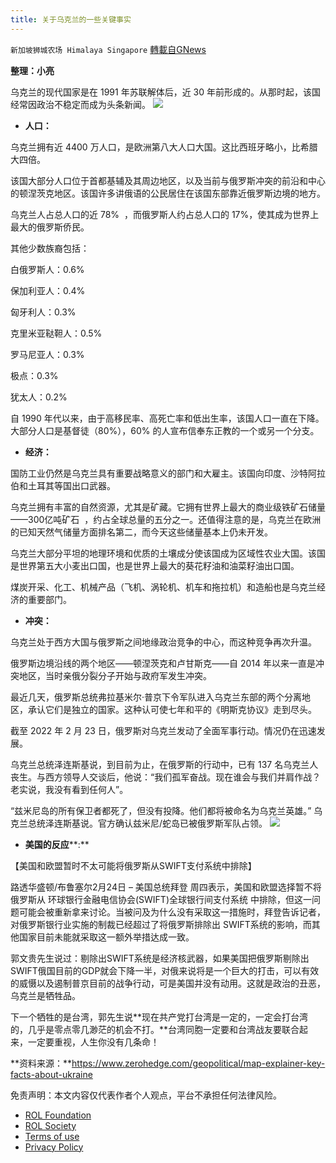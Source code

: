 ```yaml
---
title: 关于乌克兰的一些关键事实
---
```

`新加坡狮城农场 Himalaya Singapore` [轉載自GNews](https://gnews.org/zh-hans/2068802/)

**整理：小亮**

乌克兰的现代国家是在 1991 年苏联解体后，近 30 年前形成的。从那时起，该国经常因政治不稳定而成为头条新闻。
![](https://assets.gnews.org/wp-content/uploads/2022/02/11-36.png)
- **人口：**


乌克兰拥有近 4400 万人口，是欧洲第八大人口大国。这比西班牙略小，比希腊大四倍。

该国大部分人口位于首都基辅及其周边地区，以及当前与俄罗斯冲突的前沿和中心的顿涅茨克地区。该国许多讲俄语的公民居住在该国东部靠近俄罗斯边境的地方。

乌克兰人占总人口的近 78%  ，而俄罗斯人约占总人口的 17%，使其成为世界上最大的俄罗斯侨民。

其他少数族裔包括：

白俄罗斯人：0.6%

保加利亚人：0.4%

匈牙利人：0.3%

克里米亚鞑靼人：0.5%

罗马尼亚人：0.3%

极点：0.3%

犹太人：0.2%

自 1990 年代以来，由于高移民率、高死亡率和低出生率，该国人口一直在下降。大部分人口是基督徒（80%），60% 的人宣布信奉东正教的一个或另一个分支。

- **经济：**


国防工业仍然是乌克兰具有重要战略意义的部门和大雇主。该国向印度、沙特阿拉伯和土耳其等国出口武器。

乌克兰拥有丰富的自然资源，尤其是矿藏。它拥有世界上最大的商业级铁矿石储量——300亿吨矿石  ，约占全球总量的五分之一。还值得注意的是，乌克兰在欧洲的已知天然气储量方面排名第二，而今天这些储量基本上仍未开发。

乌克兰大部分平坦的地理环境和优质的土壤成分使该国成为区域性农业大国。该国是世界第五大小麦出口国，也是世界上最大的葵花籽油和油菜籽油出口国。

煤炭开采、化工、机械产品（飞机、涡轮机、机车和拖拉机）和造船也是乌克兰经济的重要部门。

- **冲突：**


乌克兰处于西方大国与俄罗斯之间地缘政治竞争的中心，而这种竞争再次升温。

俄罗斯边境沿线的两个地区——顿涅茨克和卢甘斯克——自 2014 年以来一直是冲突地区，当时亲俄分裂分子开始与政府军发生冲突。

最近几天，俄罗斯总统弗拉基米尔·普京下令军队进入乌克兰东部的两个分离地区，承认它们是独立的国家。这种认可使七年和平的《明斯克协议》走到尽头。

截至 2022 年 2 月 23 日，俄罗斯对乌克兰发动了全面军事行动。情况仍在迅速发展。

乌克兰总统泽连斯基说，到目前为止，在俄罗斯的行动中，已有 137 名乌克兰人丧生。与西方领导人交谈后，他说：“我们孤军奋战。现在谁会与我们并肩作战？老实说，我没有看到任何人”。

“兹米尼岛的所有保卫者都死了，但没有投降。他们都将被命名为乌克兰英雄。” 乌克兰总统泽连斯基说。官方确认兹米尼/蛇岛已被俄罗斯军队占领。
![](https://assets.gnews.org/wp-content/uploads/2022/02/22-14.png)
- **美国的反应****:**


【美国和欧盟暂时不太可能将俄罗斯从SWIFT支付系统中排除】

路透华盛顿/布鲁塞尔2月24日 – 美国总统拜登 周四表示，美国和欧盟选择暂不将俄罗斯从 环球银行金融电信协会(SWIFT)全球银行间支付系统 中排除，但这一问题可能会被重新拿来讨论。当被问及为什么没有采取这一措施时，拜登告诉记者，对俄罗斯银行业实施的制裁已经超过了将俄罗斯排除出 SWIFT系统的影响，而其他国家目前未能就采取这一额外举措达成一致。

郭文贵先生说过：剔除出SWIFT系统是经济核武器，如果美国把俄罗斯剔除出SWIFT俄国目前的GDP就会下降一半，对俄来说将是一个巨大的打击，可以有效的威慑以及遏制普京目前的战争行动，可是美国并没有动用。这就是政治的丑恶，乌克兰是牺牲品。

下一个牺牲的是台湾，郭先生说**现在共产党打台湾是一定的，一定会打台湾的，几乎是零点零几渺茫的机会不打。**台湾同胞一定要和台湾战友要联合起来，一定要重视，人生你没有几条命！

**资料来源：**https://www.zerohedge.com/geopolitical/map-explainer-key-facts-about-ukraine

 

免责声明：本文内容仅代表作者个人观点，平台不承担任何法律风险。

- [ROL Foundation](https://rolfoundation.org/)
- [ROL Society](https://rolsociety.org/)
- [Terms of use](https://gnews.org/terms-of-use-3/)
- [Privacy Policy](https://gnews.org/privacy-policy/)
